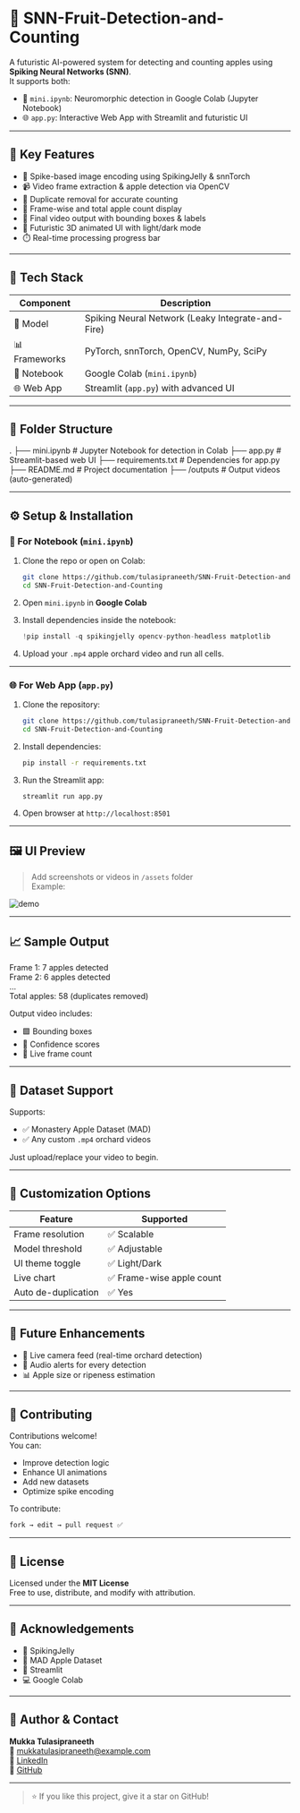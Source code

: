 # 🍎 SNN-Fruit-Detection-and-Counting

A futuristic AI-powered system for detecting and counting apples using **Spiking Neural Networks (SNN)**.  
It supports both:

- 🧠 `mini.ipynb`: Neuromorphic detection in Google Colab (Jupyter Notebook)
- 🌐 `app.py`: Interactive Web App with Streamlit and futuristic UI

---

## 🧠 Key Features

- 🧩 Spike-based image encoding using SpikingJelly & snnTorch
- 📹 Video frame extraction & apple detection via OpenCV
- 🔁 Duplicate removal for accurate counting
- 🧮 Frame-wise and total apple count display
- 💾 Final video output with bounding boxes & labels
- 🎨 Futuristic 3D animated UI with light/dark mode
- ⏱️ Real-time processing progress bar

---

## 🚀 Tech Stack

| Component | Description |
|----------|-------------|
| 🧠 Model | Spiking Neural Network (Leaky Integrate-and-Fire) |
| 📊 Frameworks | PyTorch, snnTorch, OpenCV, NumPy, SciPy |
| 📘 Notebook | Google Colab (`mini.ipynb`) |
| 🌐 Web App | Streamlit (`app.py`) with advanced UI |

---

## 📁 Folder Structure

.
├── mini.ipynb          # Jupyter Notebook for detection in Colab
├── app.py              # Streamlit-based web UI
├── requirements.txt    # Dependencies for app.py
├── README.md           # Project documentation
├── /outputs            # Output videos (auto-generated)

---

## ⚙️ Setup & Installation

### 🔬 For Notebook (`mini.ipynb`)

1. Clone the repo or open on Colab:

   ```bash
   git clone https://github.com/tulasipraneeth/SNN-Fruit-Detection-and-Counting.git
   cd SNN-Fruit-Detection-and-Counting
   ```

2. Open `mini.ipynb` in **Google Colab**

3. Install dependencies inside the notebook:

   ```python
   !pip install -q spikingjelly opencv-python-headless matplotlib
   ```

4. Upload your `.mp4` apple orchard video and run all cells.

---

### 🌐 For Web App (`app.py`)

1. Clone the repository:

   ```bash
   git clone https://github.com/tulasipraneeth/SNN-Fruit-Detection-and-Counting.git
   cd SNN-Fruit-Detection-and-Counting
   ```

2. Install dependencies:

   ```bash
   pip install -r requirements.txt
   ```

3. Run the Streamlit app:

   ```bash
   streamlit run app.py
   ```

4. Open browser at `http://localhost:8501`

---

## 🖼️ UI Preview

> Add screenshots or videos in `/assets` folder  
> Example:

![demo](assets/ai-snn-ui-demo.gif)

---

## 📈 Sample Output

Frame 1: 7 apples detected  
Frame 2: 6 apples detected  
...  
Total apples: 58 (duplicates removed)

Output video includes:
- 🟩 Bounding boxes
- 🍏 Confidence scores
- 🧮 Live frame count

---

## 🧪 Dataset Support

Supports:
- ✅ Monastery Apple Dataset (MAD)
- ✅ Any custom `.mp4` orchard videos

Just upload/replace your video to begin.

---

## 🧩 Customization Options

| Feature           | Supported |
|------------------|-----------|
| Frame resolution | ✅ Scalable |
| Model threshold  | ✅ Adjustable |
| UI theme toggle  | ✅ Light/Dark |
| Live chart       | ✅ Frame-wise apple count |
| Auto de-duplication | ✅ Yes |

---

## 🧠 Future Enhancements

- 🔁 Live camera feed (real-time orchard detection)
- 💬 Audio alerts for every detection
- 📊 Apple size or ripeness estimation

---

## 🤝 Contributing

Contributions welcome!  
You can:
- Improve detection logic
- Enhance UI animations
- Add new datasets
- Optimize spike encoding

To contribute:

```bash
fork → edit → pull request ✅
```

---

## 📜 License

Licensed under the **MIT License**  
Free to use, distribute, and modify with attribution.

---

## 🙏 Acknowledgements

- 🧠 SpikingJelly
- 🍎 MAD Apple Dataset
- 🚀 Streamlit
- 💻 Google Colab

---

## 👤 Author & Contact

**Mukka Tulasipraneeth**  
📧 mukkatulasipraneeth@example.com  
🔗 [LinkedIn](https://www.linkedin.com/in/mukka-tulasipraneeth-34417028a/)  
🐙 [GitHub](https://github.com/tulasipraneeth/SNN-Fruit-Detection-and-Counting)

---

> ⭐ If you like this project, give it a star on GitHub!
